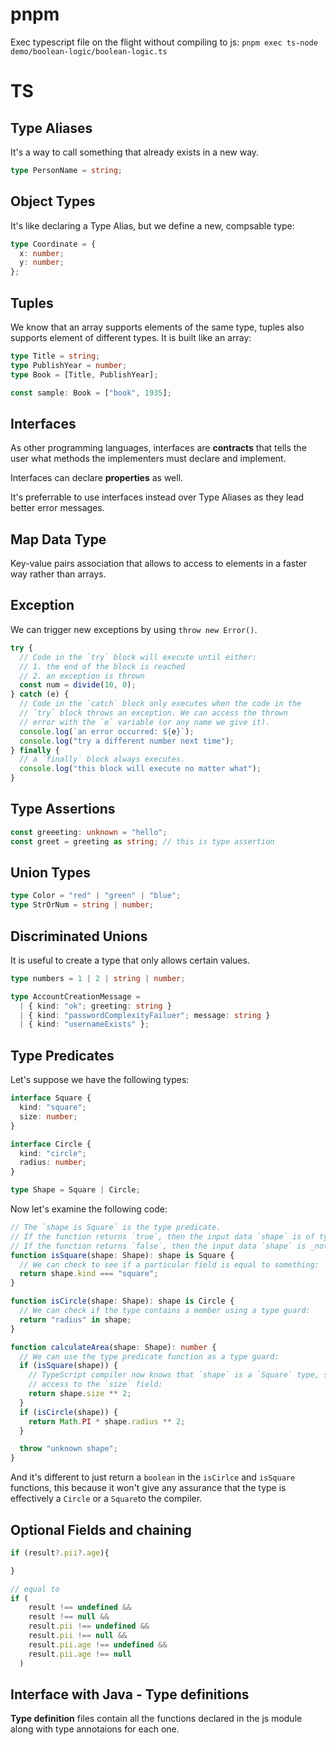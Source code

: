 # pnpm

Exec typescript file on the flight without compiling to js:
`pnpm exec ts-node demo/boolean-logic/boolean-logic.ts`

# TS

## Type Aliases

It's a way to call something that already exists in a new way.

```ts
type PersonName = string;
```

## Object Types

It's like declaring a Type Alias, but we define a new, compsable type:

```ts
type Coordinate = {
  x: number;
  y: number;
};
```

## Tuples

We know that an array supports elements of the same type, tuples also supports element of different types. It is built like an array:

```ts
type Title = string;
type PublishYear = number;
type Book = [Title, PublishYear];

const sample: Book = ["book", 1935];
```

## Interfaces

As other programming languages, interfaces are **contracts** that tells the user what methods the implementers must declare and implement.

Interfaces can declare **properties** as well.

It's preferrable to use interfaces instead over Type Aliases as they lead better error messages.

## Map Data Type

Key-value pairs association that allows to access to elements in a faster way rather than arrays.

## Exception

We can trigger new exceptions by using `throw new Error()`.

```ts
try {
  // Code in the `try` block will execute until either:
  // 1. the end of the block is reached
  // 2. an exception is thrown
  const num = divide(10, 0);
} catch (e) {
  // Code in the `catch` block only executes when the code in the
  // `try` block throws an exception. We can access the thrown
  // error with the `e` variable (or any name we give it).
  console.log(`an error occurred: ${e}`);
  console.log("try a different number next time");
} finally {
  // a `finally` block always executes.
  console.log("this block will execute no matter what");
}
```

## Type Assertions

```ts
const greeeting: unknown = "hello";
const greet = greeting as string; // this is type assertion
```

## Union Types

```ts
type Color = "red" | "green" | "blue";
type StrOrNum = string | number;
```

## Discriminated Unions

It is useful to create a type that only allows certain values.

```ts
type numbers = 1 | 2 | string | number;

type AccountCreationMessage =
  | { kind: "ok"; greeting: string }
  | { kind: "passwordComplexityFailuer"; message: string }
  | { kind: "usernameExists" };
```

## Type Predicates

Let's suppose we have the following types:

```ts
interface Square {
  kind: "square";
  size: number;
}

interface Circle {
  kind: "circle";
  radius: number;
}

type Shape = Square | Circle;
```

Now let's examine the following code:

```ts
// The `shape is Square` is the type predicate.
// If the function returns `true`, then the input data `shape` is of type `Square`.
// If the function returns `false`, then the input data `shape` is _not_ a `Square`.
function isSquare(shape: Shape): shape is Square {
  // We can check to see if a particular field is equal to something:
  return shape.kind === "square";
}

function isCircle(shape: Shape): shape is Circle {
  // We can check if the type contains a member using a type guard:
  return "radius" in shape;
}

function calculateArea(shape: Shape): number {
  // We can use the type predicate function as a type guard:
  if (isSquare(shape)) {
    // TypeScript compiler now knows that `shape` is a `Square` type, so we get safe
    // access to the `size` field:
    return shape.size ** 2;
  }
  if (isCircle(shape)) {
    return Math.PI * shape.radius ** 2;
  }

  throw "unknown shape";
}
```

And it's different to just return a `boolean` in the `isCirlce` and `isSquare` functions, this because it won't give any assurance that the type is effectively a `Circle` or a `Square`to the compiler.

## Optional Fields and chaining

```ts
if (result?.pii?.age){

}

// equal to
if (
    result !== undefined &&
    result !== null &&
    result.pii !== undefined &&
    result.pii !== null &&
    result.pii.age !== undefined &&
    result.pii.age !== null
  )
```

## Interface with Java - Type definitions

**Type definition** files contain all the functions declared in the js module along with type annotaions for each one.
